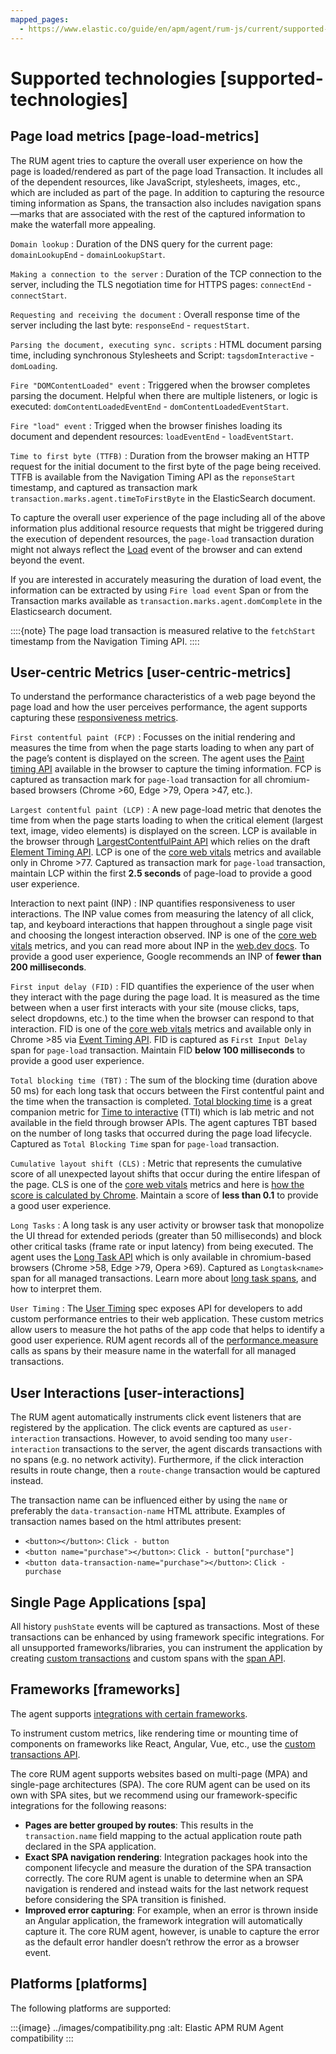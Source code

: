 ```yaml
---
mapped_pages:
  - https://www.elastic.co/guide/en/apm/agent/rum-js/current/supported-technologies.html
---
```


# Supported technologies [supported-technologies]


## Page load metrics [page-load-metrics]

The RUM agent tries to capture the overall user experience on how the page is loaded/rendered as part of the page load Transaction. It includes all of the dependent resources, like JavaScript, stylesheets, images, etc., which are included as part of the page. In addition to capturing the resource timing information as Spans, the transaction also includes navigation spans—marks that are associated with the rest of the captured information to make the waterfall more appealing.

`Domain lookup`
:   Duration of the DNS query for the current page: `domainLookupEnd` - `domainLookupStart`.

`Making a connection to the server`
:   Duration of the TCP connection to the server, including the TLS negotiation time for HTTPS pages: `connectEnd` - `connectStart`.

`Requesting and receiving the document`
:   Overall response time of the server including the last byte: `responseEnd` - `requestStart`.

`Parsing the document, executing sync. scripts`
:   HTML document parsing time, including synchronous Stylesheets and Script: `tagsdomInteractive` - `domLoading`.

`Fire "DOMContentLoaded" event`
:   Triggered when the browser completes parsing the document. Helpful when there are multiple listeners, or logic is executed: `domContentLoadedEventEnd` - `domContentLoadedEventStart`.

`Fire "load" event`
:   Trigged when the browser finishes loading its document and dependent resources: `loadEventEnd` - `loadEventStart`.

`Time to first byte (TTFB)`
:   Duration from the browser making an HTTP request for the initial document to the first byte of the page being received. TTFB is available from the Navigation Timing API as the `reponseStart` timestamp, and captured as transaction mark `transaction.marks.agent.timeToFirstByte` in the ElasticSearch document.

To capture the overall user experience of the page including all of the above information plus additional resource requests that might be triggered during the execution of dependent resources, the `page-load` transaction duration might not always reflect the [Load](https://developer.mozilla.org/en-US/docs/Web/API/Window/load_event) event of the browser and can extend beyond the event.

If you are interested in accurately measuring the duration of load event, the information can be extracted by using `Fire load event` Span or from the Transaction marks available as `transaction.marks.agent.domComplete` in the Elasticsearch document.

::::{note}
The page load transaction is measured relative to the `fetchStart` timestamp from the Navigation Timing API.
::::



## User-centric Metrics [user-centric-metrics]

To understand the performance characteristics of a web page beyond the page load and how the user perceives performance, the agent supports capturing these [responsiveness metrics](https://web.dev/user-centric-performance-metrics/).

`First contentful paint (FCP)`
:   Focusses on the initial rendering and measures the time from when the page starts loading to when any part of the page’s content is displayed on the screen. The agent uses the [Paint timing API](https://www.w3.org/TR/paint-timing/#first-contentful-paint) available in the browser to capture the timing information. FCP is captured as transaction mark for `page-load` transaction for all chromium-based browsers (Chrome >60, Edge >79, Opera >47, etc.).

`Largest contentful paint (LCP)`
:   A new page-load metric that denotes the time from when the page starts loading to when the critical element (largest text, image, video elements) is displayed on the screen. LCP is available in the browser through [LargestContentfulPaint API](https://wicg.github.io/largest-contentful-paint/) which relies on the draft [Element Timing API](https://wicg.github.io/element-timing/). LCP is one of the [core web vitals](https://web.dev/vitals/) metrics and available only in Chrome >77. Captured as transaction mark for `page-load` transaction, maintain LCP within the first **2.5 seconds** of page-load to provide a good user experience.

Interaction to next paint (INP)
:   INP quantifies responsiveness to user interactions. The INP value comes from measuring the latency of all click, tap, and keyboard interactions that happen throughout a single page visit and choosing the longest interaction observed. INP is one of the [core web vitals](https://web.dev/vitals/) metrics, and you can read more about INP in the [web.dev docs](https://web.dev/articles/inp). To provide a good user experience, Google recommends an INP of **fewer than 200 milliseconds**.

`First input delay (FID)`
:   FID quantifies the experience of the user when they interact with the page during the page load. It is measured as the time between when a user first interacts with your site (mouse clicks, taps, select dropdowns, etc.) to the time when the browser can respond to that interaction. FID is one of the [core web vitals](https://web.dev/vitals/) metrics and available only in Chrome >85 via [Event Timing API](https://wicg.github.io/event-timing/). FID is captured as `First Input Delay` span for `page-load` transaction. Maintain FID **below 100 milliseconds** to provide a good user experience.

`Total blocking time (TBT)`
:   The sum of the blocking time (duration above 50 ms) for each long task that occurs between the First contentful paint and the time when the transaction is completed. [Total blocking time](https://web.dev/tbt/) is a great companion metric for [Time to interactive](https://web.dev/tti/) (TTI) which is lab metric and not available in the field through browser APIs. The agent captures TBT based on the number of long tasks that occurred during the page load lifecycle. Captured as `Total Blocking Time` span for `page-load` transaction.

`Cumulative layout shift (CLS)`
:   Metric that represents the cumulative score of all unexpected layout shifts that occur during the entire lifespan of the page. CLS is one of the [core web vitals](https://web.dev/vitals/) metrics and here is [how the score is calculated by Chrome](https://web.dev/cls/#layout-shift-score). Maintain a score of **less than 0.1** to provide a good user experience.

`Long Tasks`
:   A long task is any user activity or browser task that monopolize the UI thread for extended periods (greater than 50 milliseconds) and block other critical tasks (frame rate or input latency) from being executed. The agent uses the [Long Task API](https://www.w3.org/TR/longtasks/) which is only available in chromium-based browsers (Chrome >58, Edge >79, Opera >69). Captured as `Longtask<name>` span for all managed transactions. Learn more about [long task spans](/reference/longtasks.md), and how to interpret them.

`User Timing`
:   The [User Timing](https://www.w3.org/TR/user-timing/) spec exposes API for developers to add custom performance entries to their web application. These custom metrics allow users to measure the hot paths of the app code that helps to identify a good user experience. RUM agent records all of the [performance.measure](https://developer.mozilla.org/en-US/docs/Web/API/PerformanceMeasure) calls as spans by their measure name in the waterfall for all managed transactions.


## User Interactions [user-interactions]

The RUM agent automatically instruments click event listeners that are registered by the application. The click events are captured as `user-interaction` transactions. However, to avoid sending too many `user-interaction` transactions to the server, the agent discards transactions with no spans (e.g. no network activity). Furthermore, if the click interaction results in route change, then a `route-change` transaction would be captured instead.

The transaction name can be influenced either by using the `name` or preferably the `data-transaction-name` HTML attribute. Examples of transaction names based on the html attributes present:

* `<button></button>`: `Click - button`
* `<button name="purchase"></button>`: `Click - button["purchase"]`
* `<button data-transaction-name="purchase"></button>`: `Click - purchase`


## Single Page Applications [spa]

All history `pushState` events will be captured as transactions. Most of these transactions can be enhanced by using framework specific integrations. For all unsupported frameworks/libraries, you can instrument the application by creating [custom transactions](/reference/custom-transactions.md) and custom spans with the [span API](/reference/agent-api.md#apm-start-span).


## Frameworks [frameworks]

The agent supports [integrations with certain frameworks](/reference/framework-specific-integrations.md).

To instrument custom metrics, like rendering time or mounting time of components on frameworks like React, Angular, Vue, etc., use the [custom transactions API](/reference/custom-transactions.md).

The core RUM agent supports websites based on multi-page (MPA) and single-page architectures (SPA). The core RUM agent can be used on its own with SPA sites, but we recommend using our framework-specific integrations for the following reasons:

* **Pages are better grouped by routes**: This results in the `transaction.name` field mapping to the actual application route path declared in the SPA application.
* **Exact SPA navigation rendering**: Integration packages hook into the component lifecycle and measure the duration of the SPA transaction correctly. The core RUM agent is unable to determine when an SPA navigation is rendered and instead waits for the last network request before considering the SPA transition is finished.
* **Improved error capturing**: For example, when an error is thrown inside an Angular application, the framework integration will automatically capture it. The core RUM agent, however, is unable to capture the error as the default error handler doesn’t rethrow the error as a browser event.


## Platforms [platforms]

The following platforms are supported:

:::{image} ../images/compatibility.png
:alt: Elastic APM RUM Agent compatibility
:::

